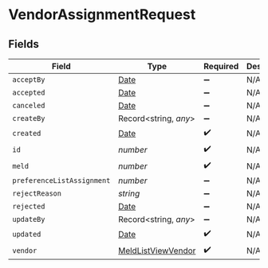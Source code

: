 # VendorAssignmentRequest


## Fields

| Field                                                                                         | Type                                                                                          | Required                                                                                      | Description                                                                                   |
| --------------------------------------------------------------------------------------------- | --------------------------------------------------------------------------------------------- | --------------------------------------------------------------------------------------------- | --------------------------------------------------------------------------------------------- |
| `acceptBy`                                                                                    | [Date](https://developer.mozilla.org/en-US/docs/Web/JavaScript/Reference/Global_Objects/Date) | :heavy_minus_sign:                                                                            | N/A                                                                                           |
| `accepted`                                                                                    | [Date](https://developer.mozilla.org/en-US/docs/Web/JavaScript/Reference/Global_Objects/Date) | :heavy_minus_sign:                                                                            | N/A                                                                                           |
| `canceled`                                                                                    | [Date](https://developer.mozilla.org/en-US/docs/Web/JavaScript/Reference/Global_Objects/Date) | :heavy_minus_sign:                                                                            | N/A                                                                                           |
| `createBy`                                                                                    | Record<string, *any*>                                                                         | :heavy_minus_sign:                                                                            | N/A                                                                                           |
| `created`                                                                                     | [Date](https://developer.mozilla.org/en-US/docs/Web/JavaScript/Reference/Global_Objects/Date) | :heavy_check_mark:                                                                            | N/A                                                                                           |
| `id`                                                                                          | *number*                                                                                      | :heavy_check_mark:                                                                            | N/A                                                                                           |
| `meld`                                                                                        | *number*                                                                                      | :heavy_check_mark:                                                                            | N/A                                                                                           |
| `preferenceListAssignment`                                                                    | *number*                                                                                      | :heavy_minus_sign:                                                                            | N/A                                                                                           |
| `rejectReason`                                                                                | *string*                                                                                      | :heavy_minus_sign:                                                                            | N/A                                                                                           |
| `rejected`                                                                                    | [Date](https://developer.mozilla.org/en-US/docs/Web/JavaScript/Reference/Global_Objects/Date) | :heavy_minus_sign:                                                                            | N/A                                                                                           |
| `updateBy`                                                                                    | Record<string, *any*>                                                                         | :heavy_minus_sign:                                                                            | N/A                                                                                           |
| `updated`                                                                                     | [Date](https://developer.mozilla.org/en-US/docs/Web/JavaScript/Reference/Global_Objects/Date) | :heavy_check_mark:                                                                            | N/A                                                                                           |
| `vendor`                                                                                      | [MeldListViewVendor](../../models/shared/meldlistviewvendor.md)                               | :heavy_check_mark:                                                                            | N/A                                                                                           |